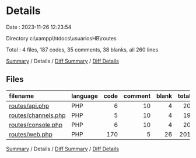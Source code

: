 # Details

Date : 2023-11-26 12:23:54

Directory c:\\xampp\\htdocs\\usuariosHB\\routes

Total : 4 files,  187 codes, 35 comments, 38 blanks, all 260 lines

[Summary](results.md) / Details / [Diff Summary](diff.md) / [Diff Details](diff-details.md)

## Files
| filename | language | code | comment | blank | total |
| :--- | :--- | ---: | ---: | ---: | ---: |
| [routes/api.php](/routes/api.php) | PHP | 6 | 10 | 4 | 20 |
| [routes/channels.php](/routes/channels.php) | PHP | 5 | 10 | 4 | 19 |
| [routes/console.php](/routes/console.php) | PHP | 6 | 10 | 4 | 20 |
| [routes/web.php](/routes/web.php) | PHP | 170 | 5 | 26 | 201 |

[Summary](results.md) / Details / [Diff Summary](diff.md) / [Diff Details](diff-details.md)